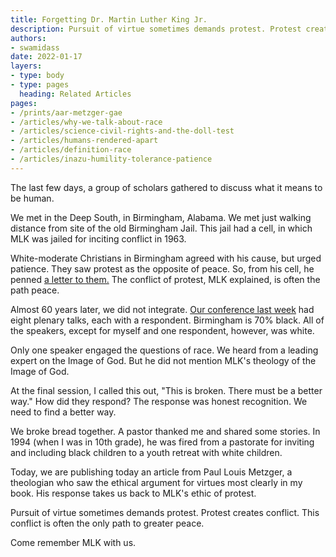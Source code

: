 ```yaml
---
title: Forgetting Dr. Martin Luther King Jr.
description: Pursuit of virtue sometimes demands protest. Protest creates conflict. This conflict is often the only path to greater peace.
authors:
- swamidass
date: 2022-01-17
layers:
- type: body
- type: pages
  heading: Related Articles
pages:
- /prints/aar-metzger-gae
- /articles/why-we-talk-about-race
- /articles/science-civil-rights-and-the-doll-test
- /articles/humans-rendered-apart
- /articles/definition-race
- /articles/inazu-humility-tolerance-patience
---
```

The last few days, a group of scholars gathered to discuss what it means to be human.

We met in the Deep South, in Birmingham, Alabama. We met just walking distance from site of the old Birmingham Jail. This jail had a cell, in which MLK was jailed for inciting conflict in 1963. 

White-moderate Christians in Birmingham agreed with his cause, but urged patience. They saw protest as the opposite of peace.  So, from his cell, he penned [a letter to them.](https://en.wikipedia.org/wiki/Letter_from_Birmingham_Jail) The conflict of protest, MLK explained, is often the path peace.

Almost 60 years later, we did not integrate. [Our conference last week](https://www.beesondivinity.com/events/Alone-in-the-Cosmos-Theological-Anthropology-for-a-Scientific-Age) had eight plenary talks, each with a respondent. Birmingham is 70% black. All of the speakers, except for myself and one respondent, however, was white.

Only one speaker engaged the questions of race. We heard from a leading expert on the Image of God. But he did not mention MLK's theology of the Image of God.

At the final session, I called this out, "This is broken. There must be a better way." How did they respond? The response was honest recognition. We need to find a better way.

We broke bread together. A pastor thanked me and shared some stories. In 1994 (when I was in 10th grade), he was fired from a pastorate for inviting and including black children to a youth retreat with white children.

Today, we are publishing today an article from Paul Louis Metzger, a theologian who saw the ethical argument for virtues most clearly in my book. His response takes us back to MLK's ethic of protest. 

Pursuit of virtue sometimes demands protest. Protest creates conflict. This conflict is often the only path to greater peace.

Come remember MLK with us.

